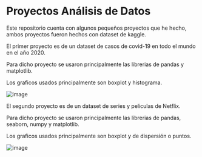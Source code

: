 <h1>Proyectos Análisis de Datos</h1>
<p>Este repositorio cuenta con algunos pequeños proyectos que he hecho, ambos proyectos fueron hechos con dataset de kaggle.</p>
<p>El primer proyecto es de un dataset de casos de covid-19 en todo el mundo en el año 2020.</p>
<p>Para dicho proyecto se usaron principalmente las librerias de pandas y matplotlib.</p>
<p>Los graficos usados principalmente son boxplot y histograma.</p>

![image](https://github.com/SiulOzner/Proyecto-Analisis/assets/126909561/5b68073e-1c14-404c-822b-8490b6ff66d5)

<p>El segundo proyecto es de un dataset de series y peliculas de Netflix.</p>
<p>Para dicho proyecto se usaron principalmente las librerias de pandas, seaborn, numpy y matplotlib.</p>
<p>Los graficos usados principalmente son boxplot y de dispersión o puntos.</p>

![image](https://github.com/SiulOzner/Proyecto-Analisis/assets/126909561/99bc6b98-ff3d-4353-b21d-c332347ea5ee)
